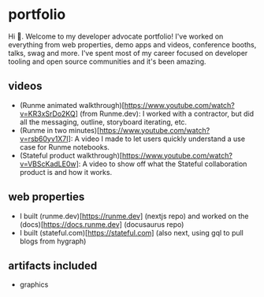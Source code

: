# portfolio

Hi 👋. Welcome to my developer advocate portfolio! I've worked on everything from web properties, demo apps and videos, conference booths, talks, swag and more. I've spent most of my career focused on developer tooling and open source communities and it's been amazing.

## videos

- (Runme animated walkthrough)[https://www.youtube.com/watch?v=KR3xSrDo2KQ] (from Runme.dev): I worked with a contractor, but did all the messaging, outline, storyboard iterating, etc.
- (Runme in two minutes)[https://www.youtube.com/watch?v=rsb60yv1X7I]: A video I made to let users quickly understand a use case for Runme notebooks.
- (Stateful product walkthrough)[https://www.youtube.com/watch?v=VBScKadLE0w]: A video to show off what the Stateful collaboration product is and how it works.

## web properties

- I built (runme.dev)[https://runme.dev] (nextjs repo) and worked on the (docs)[https://docs.runme.dev] (docusaurus repo)
- I built (stateful.com)[https://stateful.com] (also next, using gql to pull blogs from hygraph)

## artifacts included

- graphics
